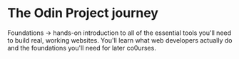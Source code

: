 # The Odin Project journey

Foundations ->  hands-on introduction to all of the essential tools you'll need to build real, working websites. You'll learn what web developers actually do and the foundations you'll need for later co0urses.


